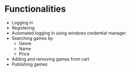 # Functionalities
- Logging in
- Registering
- Automated logging in using windows credential manager
- Searching games by
  - Genre
  - Name
  - Price
- Adding and removing games from cart
- Publishing games
